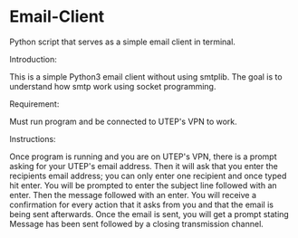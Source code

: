 # Email-Client
Python script that serves as a simple email client in terminal.

Introduction:

This is a simple Python3 email client without using smtplib. The goal is to understand how smtp work using socket programming.

Requirement:

Must run program and be connected to UTEP's VPN to work.

Instructions:

Once program is running and you are on UTEP's VPN, there is a prompt asking for your UTEP's email address. Then it will ask that you enter the recipients email address; you can only enter one recipient and once typed hit enter. You will be prompted to enter the subject line followed with an enter. Then the message followed with an enter. You will receive a confirmation for every action that it asks from you and that the email is being sent afterwards. Once the email is sent, you will get a prompt stating Message has been sent followed by a closing transmission channel.
